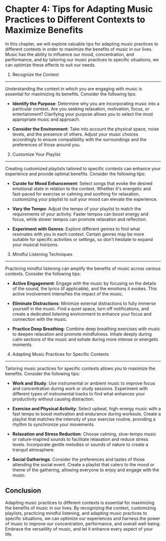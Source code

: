 Chapter 4: Tips for Adapting Music Practices to Different Contexts to Maximize Benefits
=======================================================================================

In this chapter, we will explore valuable tips for adapting music practices to different contexts in order to maximize the benefits of music in our lives. Music has the ability to influence our mood, concentration, and performance, and by tailoring our music practices to specific situations, we can optimize these effects to suit our needs.

1. Recognize the Context
------------------------

Understanding the context in which you are engaging with music is essential for maximizing its benefits. Consider the following tips:

* **Identify the Purpose**: Determine why you are incorporating music into a particular context. Are you seeking relaxation, motivation, focus, or entertainment? Clarifying your purpose allows you to select the most appropriate music and approach.

* **Consider the Environment**: Take into account the physical space, noise levels, and the presence of others. Adjust your music choices accordingly to ensure compatibility with the surroundings and the preferences of those around you.

2. Customize Your Playlist
--------------------------

Creating customized playlists tailored to specific contexts can enhance your experience and provide optimal benefits. Consider the following tips:

* **Curate for Mood Enhancement**: Select songs that evoke the desired emotional state in relation to the context. Whether it's energetic and fast-paced for exercise or calming and soothing for relaxation, customizing your playlist to suit your mood can elevate the experience.

* **Vary the Tempo**: Adjust the tempo of your playlist to match the requirements of your activity. Faster tempos can boost energy and focus, while slower tempos can promote relaxation and reflection.

* **Experiment with Genres**: Explore different genres to find what resonates with you in each context. Certain genres may be more suitable for specific activities or settings, so don't hesitate to expand your musical horizons.

3. Mindful Listening Techniques
-------------------------------

Practicing mindful listening can amplify the benefits of music across various contexts. Consider the following tips:

* **Active Engagement**: Engage with the music by focusing on the details of the sound, the lyrics (if applicable), and the emotions it evokes. This active involvement intensifies the impact of the music.

* **Eliminate Distractions**: Minimize external distractions to fully immerse yourself in the music. Find a quiet space, turn off notifications, and create a dedicated listening environment to enhance your focus and connection with the music.

* **Practice Deep Breathing**: Combine deep breathing exercises with music to deepen relaxation and promote mindfulness. Inhale deeply during calm sections of the music and exhale during more intense or energetic moments.

4. Adapting Music Practices for Specific Contexts
-------------------------------------------------

Tailoring music practices for specific contexts allows you to maximize the benefits. Consider the following tips:

* **Work and Study**: Use instrumental or ambient music to improve focus and concentration during work or study sessions. Experiment with different types of instrumental tracks to find what enhances your productivity without causing distraction.

* **Exercise and Physical Activity**: Select upbeat, high-energy music with a fast tempo to boost motivation and endurance during workouts. Create a playlist that matches the intensity of your exercise routine, providing a rhythm to synchronize your movements.

* **Relaxation and Stress Reduction**: Choose calming, slow-tempo music or nature-inspired sounds to facilitate relaxation and reduce stress levels. Incorporate gentle melodies or sounds of nature to create a tranquil atmosphere.

* **Social Gatherings**: Consider the preferences and tastes of those attending the social event. Create a playlist that caters to the mood or theme of the gathering, allowing everyone to enjoy and engage with the music.

Conclusion
----------

Adapting music practices to different contexts is essential for maximizing the benefits of music in our lives. By recognizing the context, customizing playlists, practicing mindful listening, and adapting music practices to specific situations, we can optimize our experiences and harness the power of music to improve our concentration, performance, and overall well-being. Embrace the versatility of music, and let it enhance every aspect of your life.

